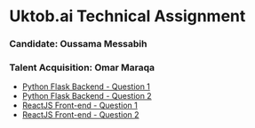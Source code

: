 # Uktob.ai Technical Assignment

### Candidate: Oussama Messabih
### Talent Acquisition: Omar Maraqa

 - [Python Flask Backend - Question 1](flask_backend_1/README.md)
 - [Python Flask Backend - Question 2](flask_backend_2/README.md)
 - [ReactJS Front-end - Question 1](react_frontend_1/README.md)
 - [ReactJS Front-end - Question 2](react_frontend_2/README.md)